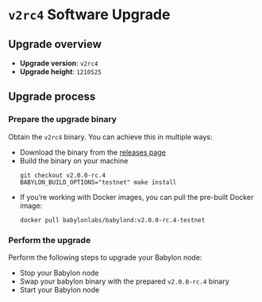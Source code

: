 # `v2rc4` Software Upgrade

## Upgrade overview

- **Upgrade version**: `v2rc4`
- **Upgrade height**: `1210525`

## Upgrade process

### Prepare the upgrade binary

Obtain the `v2rc4` binary. You can achieve this in multiple ways:
  - Download the binary from the [releases
    page](https://github.com/babylonlabs-io/babylon/releases/tag/v2.0.0-rc.4)
  - Build the binary on your machine
    ```shell
    git checkout v2.0.0-rc.4
    BABYLON_BUILD_OPTIONS="testnet" make install
    ```
  - If you’re working with Docker images, you can pull the pre-built Docker image:
    ```shell
    docker pull babylonlabs/babylond:v2.0.0-rc.4-testnet
    ```

### Perform the upgrade

Perform the following steps to upgrade your Babylon node:
* Stop your Babylon node
* Swap your babylon binary with the prepared `v2.0.0-rc.4` binary
* Start your Babylon node
